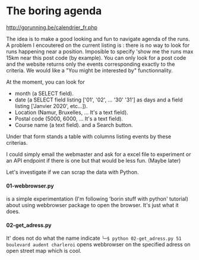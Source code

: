 # The boring agenda

http://gorunning.be/calendrier_fr.php

The idea is to make a good looking and fun to navigate agenda of the runs.
A problem I encoutered on the current listing is : there is no way to look for runs happening near a position. Imposible to specify 'show me the runs max 15km near this post code (by example). You can only look for a post code and the website returns only the events corresponding exactly to the criteria. We would like a "You might be interested by" functionnality.

At the moment, you can look for  
* month (a SELECT field).
* date (a SELECT field listing ['01', '02', ... '30' '31'] as days and a field listing ['Janvier 2020', etc...]).
* Location (Namur, Bruxelles, ... It's a text field).
* Postal code (5000, 6000, ... It's a text field).
* Course name (a text field).
and a Search button.

Under that form stands a table with columns listing events by these criterias.

I could simply email the webmaster and ask for a excel file to experiment or an API endpoint if there is one but that would be less fun. (Maybe later)

Let's investigate if we can scrap the data with Python.

#### 01-webbrowser.py
is a simple experimentation (I'm following 'borin stuff with python' tutorial) about using webbrowser package to open the browser. It's just what it does.

#### 02-get_adress.py
It' does not do what the name indicate
`╰─$ python 02-get_adress.py 51 boulevard audent charleroi` opens webbrowser on the specified adress on open street map which is cool.





